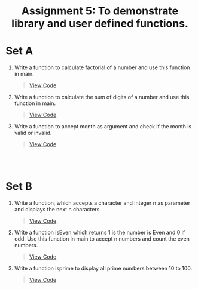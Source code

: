 <h1 align = "center"></h1>
<h1 align = "center">Assignment 5: To demonstrate library and user defined functions.</h1>
<h1 align = "left">Set A</h1>

1. Write a function to calculate factorial of a number and use this function in main.
    > [View Code](Set_A/Q1.c)
2. Write a function to calculate the sum of digits of a number and use this function in main.
    > [View Code](Set_A/Q2.c)
3. Write a function to accept month as argument and check if the month is valid or invalid.
    > [View Code](Set_A/Q3.c)


<br>
<br>
<h1 align = "left"></h1>
<h1 align = "left">Set B</h1>

1. Write a function, which accepts a character and integer n as parameter and displays the next n characters.
    > [View Code](Set_B/Q1.c)
2. Write a function isEven which returns 1 is the number is Even and 0 if odd. Use this function in main to accept n numbers and count the even numbers.
    > [View Code](Set_B/Q2.c)
3. Write a function isprime to display all prime numbers between 10 to 100.
    > [View Code](Set_B/Q3.c)